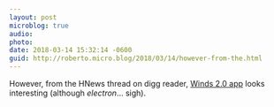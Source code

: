 ```yaml
---
layout: post
microblog: true
audio: 
photo: 
date: 2018-03-14 15:32:14 -0600
guid: http://roberto.micro.blog/2018/03/14/however-from-the.html
---
```

However, from the HNews thread on digg reader, [Winds 2.0 app](https://hackernoon.com/announcing-winds-2-0-an-electron-app-with-support-for-rss-podcasts-d13dbe812477) looks interesting (although _electron_… sigh).
